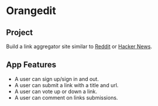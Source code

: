 Orangedit
===================

Project
-------------------
Build a link aggregator site similar to [Reddit](http://www.reddit.com/) or [Hacker News](https://news.ycombinator.com/).

App Features
-------------------
- A user can sign up/sign in and out.
- A user can submit a link with a title and url.
- A user can vote up or down a link.
- A user can comment on links submissions.

